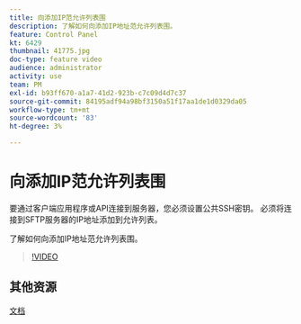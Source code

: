 ```yaml
---
title: 向添加IP范允许列表围
description: 了解如何向添加IP地址范允许列表围。
feature: Control Panel
kt: 6429
thumbnail: 41775.jpg
doc-type: feature video
audience: administrator
activity: use
team: PM
exl-id: b93ff670-a1a7-41d2-923b-c7c09d4d7c37
source-git-commit: 84195adf94a98bf3150a51f17aa1de1d0329da05
workflow-type: tm+mt
source-wordcount: '83'
ht-degree: 3%

---
```


# 向添加IP范允许列表围

要通过客户端应用程序或API连接到服务器，您必须设置公共SSH密钥。 必须将连接到SFTP服务器的IP地址添加到允许列表。

了解如何向添加IP地址范允许列表围。

>[!VIDEO](https://video.tv.adobe.com/v/41775?quality=12)

## 其他资源

[文档](https://experienceleague.adobe.com/docs/control-panel/using/sftp-management/ip-range-allow-listing.html?lang=en)

